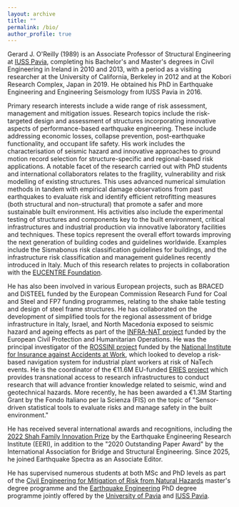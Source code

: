 ```yaml
---
layout: archive
title: ""
permalink: /bio/
author_profile: true
---
```


Gerard J. O'Reilly (1989) is an Associate Professor of Structural Engineering at [IUSS Pavia](https://www.iusspavia.it/en), completing his Bachelor's and Master's degrees in Civil Engineering in Ireland in 2010 and 2013, with a period as a visiting researcher at the University of California, Berkeley in 2012 and at the Kobori Research Complex, Japan in 2019. He obtained his PhD in Earthquake Engineering and Engineering Seismology from IUSS Pavia in 2016.

Primary research interests include a wide range of risk assessment, management and mitigation issues. Research topics include the risk-targeted design and assessment of structures incorporating innovative aspects of performance-based earthquake engineering. These include addressing economic losses, collapse prevention, post-earthquake functionality, and occupant life safety. His work includes the characterisation of seismic hazard and innovative approaches to ground motion record selection for structure-specific and regional-based risk applications. A notable facet of the research carried out with PhD students and international collaborators relates to the fragility, vulnerability and risk modelling of existing structures. This uses advanced numerical simulation methods in tandem with empirical damage observations from past earthquakes to evaluate risk and identify efficient retrofitting measures (both structural and non-structural) that promote a safer and more sustainable built environment. His activities also include the experimental testing of structures and components key to the built environment, critical infrastructures and industrial production via innovative laboratory facilities and techniques. These topics represent the overall effort towards improving the next generation of building codes and guidelines worldwide. Examples include the Sismabonus risk classification guidelines for buildings, and the infrastructure risk classification and management guidelines recently introduced in Italy. Much of this research relates to projects in collaboration with the [EUCENTRE Foundation](https://www.eucentre.it/?lang).

He has also been involved in various European projects, such as BRACED and DiSTEEL funded by the European Commission Research Fund for Coal and Steel and FP7 funding programmes, relating to the shake table testing and design of steel frame structures. He has collaborated on the development of simplified tools for the regional assessment of bridge infrastructure in Italy, Israel, and North Macedonia exposed to seismic hazard and ageing effects as part of the [INFRA-NAT project](http://www.infra-nat.eu/) funded by the European Civil Protection and Humanitarian Operations. He was the principal investigator of the [ROSSINI project](http://progetto-rossini.it/) funded by the [National Institute for Insurance against Accidents at Work](https://www.inail.it), which looked to develop a risk-based navigation system for industrial plant workers at risk of NaTech events. He is the coordinator of the €11.6M EU-funded [ERIES project](https://eries.eu/) which provides transnational access to research infrastructures to conduct research that will advance frontier knowledge related to seismic, wind and geotechnical hazards. More recently, he has been awarded a €1.3M Starting Grant by the Fondo Italiano per la Scienza (FIS) on the topic of "Sensor-driven statistical tools to evaluate risks and manage safety in the built environment."

He has received several international awards and recognitions, including the [2022 Shah Family Innovation Prize](https://eeri.org/about-eeri/news/13895-2022-shah-family-innovation-prize-awarded-to-gerard-o-reilly) by the Earthquake Engineering Research Institute (EERI), in addition to the "2020 Outstanding Paper Award" by the International Association for Bridge and Structural Engineering. Since 2025, he joined Earthquake Spectra as an Associate Editor.

He has supervised numerous students at both MSc and PhD levels as part of the [Civil Engineering for Mitigation of Risk from Natural Hazards](http://civrisk.unipv.it/) master's degree programme and the [Earthquake Engineering](https://www.iusspavia.it/en/education/doctoral-programmes/earthquake-engineering) PhD degree programme jointly offered by the [University of Pavia](https://web.unipv.it/) and [IUSS Pavia](https://www.iusspavia.it/en).
